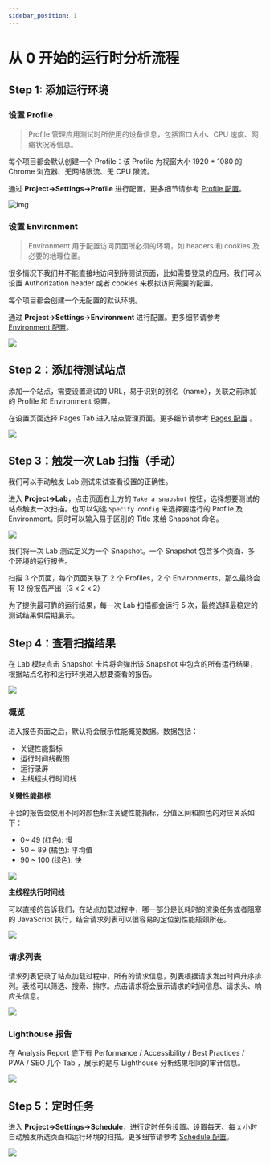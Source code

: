 ```yaml
---
sidebar_position: 1
---
```


# 从 0 开始的运行时分析流程

## Step 1: 添加运行环境

### 设置 Profile

> Profile 管理应用测试时所使用的设备信息，包括窗口大小、CPU 速度、网络状况等信息。

每个项目都会默认创建一个 Profile：该 Profile 为视窗大小 1920 \* 1080 的 Chrome 浏览器、无网络限流、无 CPU 限流。

通过 **Project→Settings→Profile** 进行配置。更多细节请参考 [Profile 配置](../settings/profile-setting)。

![img](/settings/profiles.png)

### 设置 Environment

> Environment 用于配置访问页面所必须的环境，如 headers 和 cookies 及必要的地理位置。

很多情况下我们并不能直接地访问到待测试页面，比如需要登录的应用。我们可以设置 Authorization header 或者 cookies 来模拟访问需要的配置。

每个项目都会创建一个无配置的默认环境。

通过 **Project→Settings→Environment** 进行配置。更多细节请参考 [Environment 配置](../settings/environment-setting)。

![](/settings/edit-environment.png)

## Step 2：添加待测试站点

添加一个站点，需要设置测试的 URL，易于识别的别名（name），关联之前添加的 Profile 和 Environment 设置。

在设置页面选择 Pages Tab 进入站点管理页面。更多细节请参考 [Pages 配置](../settings/page-setting) 。

![](/settings/create-page.png)

## Step 3：触发一次 Lab 扫描（手动）

我们可以手动触发 Lab 测试来试查看设置的正确性。

进入 **Project→Lab**，点击页面右上方的 `Take a snapshot` 按钮，选择想要测试的站点触发一次扫描。也可以勾选 `Specify config` 来选择要运行的 Profile 及 Environment。同时可以输入易于区别的 Title 来给 Snapshot 命名。

![](/lab/take-snapshot.png)

我们将一次 Lab 测试定义为一个 Snapshot。一个 Snapshot 包含多个页面、多个环境的运行报告。

扫描 3 个页面，每个页面关联了 2 个 Profiles，2 个 Environments，那么最终会有 12 份报告产出（3 x 2 x 2）

为了提供最可靠的运行结果，每一次 Lab 扫描都会运行 5 次，最终选择最稳定的测试结果供后期展示。

## Step 4：查看扫描结果

在 Lab 模块点击 Snapshot 卡片将会弹出该 Snapshot 中包含的所有运行结果，根据站点名称和运行环境进入想要查看的报告。

![](/lab/take-snapshot-detail.png)

### 概览

进入报告页面之后，默认将会展示性能概览数据。数据包括：

- 关键性能指标
- 运行时间线截图
- 运行录屏
- 主线程执行时间线

**关键性能指标**

平台的报告会使用不同的颜色标注关键性能指标，分值区间和颜色的对应关系如下：

- 0~ 49 (红色): 慢
- 50 ~ 89 (橘色): 平均值
- 90 ~ 100 (绿色): 快

![](/lab/report-detail-overview.png)

**主线程执行时间线**

可以直接的告诉我们，在站点加载过程中，哪一部分是长耗时的渲染任务或者阻塞的 JavaScript 执行，结合请求列表可以很容易的定位到性能瓶颈所在。

![](/lab/report-detail-main-thread.png)

### 请求列表

请求列表记录了站点加载过程中，所有的请求信息，列表根据请求发出时间升序排列。表格可以筛选、搜索、排序。点击请求将会展示请求的时间信息、请求头、响应头信息。

![](/lab/report-asset.png)

### Lighthouse 报告

在 Analysis Report 底下有 Performance / Accessibility / Best Practices / PWA / SEO 几个 Tab ，展示的是与 Lighthouse 分析结果相同的审计信息。

![](/lab/report-performance.png)

## Step 5：定时任务

进入 **Project→Settings->Schedule**，进行定时任务设置。设置每天、每 x 小时自动触发所选页面和运行环境的扫描。更多细节请参考 [Schedule 配置](../settings/schedule-setting)。

![](/settings/schedule.png)
